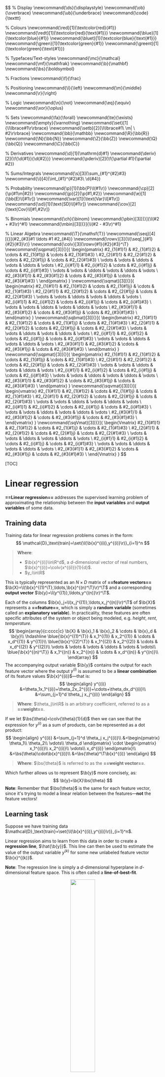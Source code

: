 $$
% Display
\newcommand{\ds}{\displaystyle}
\newcommand{\ob}{\overbrace}
\newcommand{\ub}{\underbrace}
\newcommand{\code}{\texttt}

% Colours
\newcommand{\red}[1]{\textcolor{red}{#1}}
\newcommand{\redt}[1]{\textcolor{red}{\text{#1}}}
\newcommand{\blue}[1]{\textcolor{blue}{#1}}
\newcommand{\bluet}[1]{\textcolor{blue}{\text{#1}}}
\newcommand{\green}[1]{\textcolor{green}{#1}}
\newcommand{\greent}[1]{\textcolor{green}{\text{#1}}}

% Typefaces/Text-styles
\newcommand{\mc}{\mathcal}
\newcommand{\mf}{\mathfrak}
\newcommand{\b}{\mathbf}
\newcommand{\bs}{\boldsymbol}

% Fractions
\newcommand{\f}{\frac}

% Positioning
\newcommand{\l}{\left}
\newcommand{\m}{\middle}
\newcommand{\r}{\right}

% Logic
\newcommand{\n}{\not}
\newcommand{\eq}{\equiv}
\newcommand{\xor}{\oplus}

% Sets
\newcommand{\fa}{\forall}
\newcommand{\te}{\exists}
\newcommand{\empty}{\varnothing}
\newcommand{\set}[1]{\l\lbrace#1\r\rbrace}
\newcommand{\setb}[2]{\l\lbrace#1\ \m| \ #2\r\rbrace}
\newcommand{\bb}{\mathbb}
\newcommand{\R}{\bb{R}}
\newcommand{\N}{\bb{N}}
\newcommand{\Z}{\bb{Z}}
\newcommand{\Q}{\bb{Q}}
\newcommand{\C}{\bb{C}}

% Derivatives
\newcommand{\d}[1]{\mathrm{d}#1}
\newcommand{\deriv}[2]{\f{\d{#1}}{\d{#2}}}
\newcommand{\pderiv}[2]{\f{\partial #1}{\partial #2}}

% Sums/Integrals
\newcommand{\s}[3]{\sum_{#1}^{#2}#3}
\newcommand{\i}[4]{\int_{#1}^{#2}#3\ \d{#4}}

% Probability
\newcommand{\p}[1]{\bb{P}\l(#1\r)}
\newcommand{\cp}[2]{\p{#1\m|#2}}
\newcommand{\jp}[2]{\p{#1,#2}}
\newcommand{\e}[1]{\bb{E}\l[#1\r]}
\newcommand{\var}[1]{\text{Var}\l[#1\r]}
\newcommand{\sd}[1]{\text{SD}\l[#1\r]}
\newcommand{\cov}[2]{\text{Cov}\l[#1,#2\r]}

% Binomials
\newcommand{\ch}{\binom}
\newcommand{\pbin}[3][{}]{\l(#2 + #3\r)^#1}
\newcommand{\mbin}[3][{}]{\l(#2 - #3\r)^#1}

% Linear Algebra
\newcommand{\T}{\mathsf{T}}
\newcommand{\seq}[4][{}]{#2_{#3}#1 \ldots #1 #2_{#4}}
\newcommand{\rowv}[3]{\l(\seq[,]{#1}{#2}{#3}\r)}
\newcommand{\colv}[3]{\rowv{#1}{#2}{#3}^\T}
\newcommand{\sqpmat}[3][{}]{
    \begin{pmatrix}
		#2_{1{#1}1} & #2_{1{#1}2} & \cdots & #2_{1{#1}j} & \cdots & #2_{1{#1}#3} \\
		#2_{2{#1}1} & #2_{2{#1}2} & \cdots & #2_{2{#1}j} & \cdots & #2_{2{#1}#3} \\
		\vdots & \vdots & \ddots & \vdots & \ddots & \vdots \\
		#2_{i{#1}1} & #2_{i{#1}2} & \cdots & #2_{i{#1}j} & \cdots & #2_{i{#1}#3} \\
		\vdots & \vdots & \ddots & \vdots & \ddots & \vdots \\
		#2_{#3{#1}1} & #2_{#3{#1}2} & \cdots & #2_{#3{#1}j} & \cdots & #2_{#3{#1}#3} \\
	\end{pmatrix}
}
\newcommand{\sqmat}[3][{}]{
    \begin{matrix}
		#2_{1{#1}1} & #2_{1{#1}2} & \cdots & #2_{1{#1}j} & \cdots & #2_{1{#1}#3} \\
		#2_{2{#1}1} & #2_{2{#1}2} & \cdots & #2_{2{#1}j} & \cdots & #2_{2{#1}#3} \\
		\vdots & \vdots & \ddots & \vdots & \ddots & \vdots \\
		#2_{i{#1}1} & #2_{i{#1}2} & \cdots & #2_{i{#1}j} & \cdots & #2_{i{#1}#3} \\
		\vdots & \vdots & \ddots & \vdots & \ddots & \vdots \\
		#2_{#3{#1}1} & #2_{#3{#1}2} & \cdots & #2_{#3{#1}j} & \cdots & #2_{#3{#1}#3} \\
	\end{matrix}
}
\newcommand{\sqbmat}[3][{}]{
    \begin{bmatrix}
		#2_{1{#1}1} & #2_{1{#1}2} & \cdots & #2_{1{#1}j} & \cdots & #2_{1{#1}#3} \\
		#2_{2{#1}1} & #2_{2{#1}2} & \cdots & #2_{2{#1}j} & \cdots & #2_{2{#1}#3} \\
		\vdots & \vdots & \ddots & \vdots & \ddots & \vdots \\
		#2_{i{#1}1} & #2_{i{#1}2} & \cdots & #2_{i{#1}j} & \cdots & #2_{i{#1}#3} \\
		\vdots & \vdots & \ddots & \vdots & \ddots & \vdots \\
		#2_{#3{#1}1} & #2_{#3{#1}2} & \cdots & #2_{#3{#1}j} & \cdots & #2_{#3{#1}#3} \\
	\end{bmatrix}
}
\newcommand{\sqpmat}[3][{}]{
    \begin{pmatrix}
		#2_{1{#1}1} & #2_{1{#1}2} & \cdots & #2_{1{#1}j} & \cdots & #2_{1{#1}#3} \\
		#2_{2{#1}1} & #2_{2{#1}2} & \cdots & #2_{2{#1}j} & \cdots & #2_{2{#1}#3} \\
		\vdots & \vdots & \ddots & \vdots & \ddots & \vdots \\
		#2_{i{#1}1} & #2_{i{#1}2} & \cdots & #2_{i{#1}j} & \cdots & #2_{i{#1}#3} \\
		\vdots & \vdots & \ddots & \vdots & \ddots & \vdots \\
		#2_{#3{#1}1} & #2_{#3{#1}2} & \cdots & #2_{#3{#1}j} & \cdots & #2_{#3{#1}#3} \\
	\end{pmatrix}
}
\newcommand{\sqvmat}[3][{}]{
    \begin{vmatrix}
		#2_{1{#1}1} & #2_{1{#1}2} & \cdots & #2_{1{#1}j} & \cdots & #2_{1{#1}#3} \\
		#2_{2{#1}1} & #2_{2{#1}2} & \cdots & #2_{2{#1}j} & \cdots & #2_{2{#1}#3} \\
		\vdots & \vdots & \ddots & \vdots & \ddots & \vdots \\
		#2_{i{#1}1} & #2_{i{#1}2} & \cdots & #2_{i{#1}j} & \cdots & #2_{i{#1}#3} \\
		\vdots & \vdots & \ddots & \vdots & \ddots & \vdots \\
		#2_{#3{#1}1} & #2_{#3{#1}2} & \cdots & #2_{#3{#1}j} & \cdots & #2_{#3{#1}#3} \\
	\end{vmatrix}
}
\newcommand{\sqVmat}[3][{}]{
    \begin{Vmatrix}
		#2_{1{#1}1} & #2_{1{#1}2} & \cdots & #2_{1{#1}j} & \cdots & #2_{1{#1}#3} \\
		#2_{2{#1}1} & #2_{2{#1}2} & \cdots & #2_{2{#1}j} & \cdots & #2_{2{#1}#3} \\
		\vdots & \vdots & \ddots & \vdots & \ddots & \vdots \\
		#2_{i{#1}1} & #2_{i{#1}2} & \cdots & #2_{i{#1}j} & \cdots & #2_{i{#1}#3} \\
		\vdots & \vdots & \ddots & \vdots & \ddots & \vdots \\
		#2_{#3{#1}1} & #2_{#3{#1}2} & \cdots & #2_{#3{#1}j} & \cdots & #2_{#3{#1}#3} \\
	\end{Vmatrix}
}
$$

[TOC]

# Linear regression

**==Linear regression==** addresses the supervised learning problem of approximating the relationship between the **input variables** and **output variables** of some data.

## Training data

Training data for linear regression problems comes in the form:
$$
\mathcal{D}_\text{train}=\set{\l(\b{x}^{(i)},y^{(i)}\r)}_{i=1}^n
$$

> **Where**:
>
> - $\b{x}^{(i)}\in\R^d$, a $d$-dimensional vector of real numbers, $\b{x}^{(i)}=\colv{x^{(i)}}{1}{d}$.
> - $y_i\in\R$

This is typically represented as an $N\times D$ matrix of **==feature vectors==** $\b{X}=\l(\b{x}^{(1)^\T},\ldots,\b{x}^{(n)^\T}\r)^\T$ and a corresponding **output vector** $\b{y}=\l(y^{(1)},\ldots,y^{(n)}\r)^\T$. 

Each of the columns $\b{x}_j=\l(x_j^{(1)},\ldots,x_j^{(n)}\r)^\T$ of $\b{X}$ represents a **==feature==**, which is simply a **random variable** (sometimes called an **explanatory variable**). In practicality, these features are often specific attributes of the system or object being modeled, e.g. *height*, *rent*, *temperature*. 
$$
\begin{array}{c:cccc|c}
	\b{X} & \b{x}_1 & \b{x}_2 & \cdots & \b{x}_d & \b{y}\\
	\hdashline
	\blue{\b{x}^{(1)^\T}} & x_1^{(1)} & x_2^{(1)} & \cdots & x_d^{(1)} & y^{(1)}\\
	\blue{\b{x}^{(2)^\T}} & x_1^{(2)} & x_2^{(2)} & \cdots & x_d^{(2)} & y^{(2)}\\
	\vdots & \vdots & \vdots & \ddots & \vdots & \vdots\\
	\blue{\b{x}^{(n)^\T}} & x_1^{(n)} & x_2^{(n)} & \cdots & x_d^{(n)} & y^{(n)}\\
\end{array}
$$
The accompanying output variable $\b{y}$ contains the output for each feature vector where the output $y^{(i)}$ is assumed to be a **linear combination** of its feature values $\b{x}^{(i)}$—that is:
$$
\begin{align}
	y^{(i)}
	&=\theta_1x_1^{(i)}+\theta_2x_2^{(i)}+\cdots+\theta_dx_d^{(i)}\\
	&=\sum_{j=1}^d \theta_j x_j^{(i)}
\end{align}
$$

> **Where**: $\theta_j\in\R$ is an arbitrary coefficient, referred to as a **==weight==**.

If we let $\bs{\theta}=\colv{\theta}{1}{d}$ then we can see that the expression for $y^{(i)}$ as a sum of products, can be represented as a dot product:
$$
\begin{align}
	y^{(i)}
	&=\sum_{j=1}^d \theta_j x_j^{(i)}\\
	&=\begin{pmatrix}
		\theta_1\\
		\theta_2\\
		\vdots\\
		\theta_d
	\end{pmatrix}
	\cdot
	\begin{pmatrix}
		x_1^{(i)}\\
		x_2^{(i)}\\
		\vdots\\
		x_d^{(i)}
	\end{pmatrix}\\
	&=\bs{\theta}\cdot\b{x}^{(i)}\\
	&=\bs{\theta}^\T\b{x}^{(i)}
\end{align}
$$

>  **Where**: $\bs{\theta}$ is referred to as the **==weight vector==**.

Which further allows us to represent $\b{y}$ more concisely, as:
$$
\b{y}=\b{X}\bs{\theta}
$$
**Note**: Remember that $\bs{\theta}$ is the same for each feature vector, since it's trying to model a linear relation between the features—**not** the feature vectors!

## Learning task

Suppose we have training data $\mathcal{D}_\text{train}=\set{\l(\b{x}^{(i)},y^{(i)}\r)}_{i=1}^n$. 

Linear regression aims to learn from this data in order to create a **regression line**, $\hat{\b{y}}$. This line can then be used to estimate the value of the output variable $y^{(k)}$ for some new unlabeled feature vector $\b{x}^{(k)}$.

**Note**: The regression line is simply a $d$-dimensional hyperplane in $d$-dimensional feature space. This is often called a **line-of-best-fit**.

<p style="text-align:center;">
	<img src="./assets/predictor.gif" width="40%"></img>
	<br>
	<p style="text-align:center;">
    <b>Figure 1</b>: Search for an optimal regression line in one-dimentional feature space. (<a href="https://towardsdatascience.com/linear-regression-from-scratch-977cd3a1db16">source</a>)
	</p>
</p>

### Error functions

In order to determine which of the infinitely many regression lines have the least *error*, we need to introduce **error functions**.

An **==error function==** (also called **cost function**) for linear regression should act as a form of aggregate measure of how far the output values of the training samples are, from the values that would be predicted by the regression line—that is, for some regression line with fixed $\bs{\theta}$, how far are the predicted outputs (lying on the hyperplane) $\hat{\b{y}}=\b{X}\bs{\theta}$ from the actual output values, $\b{y}$.

The optimum regression line should have the **minimal** error—which in turn makes this a minimization problem.

#### Residuals

A **==residual==** is the error in a single result—how far an individual predicted $\hat{y}^{(i)}$ is from the actual output $y^{(i)}$.

The most commonly used residuals are **vertical-offset**, only considering the distance in the plane of the output variable.

<p style="text-align:center;">
	<img src="./assets/vert-offset.png" width="25%"></img>
	<img src="./assets/horz-offset.png" width="25%"></img>
	<br>
	<p style="text-align:center;">
    <b>Figure 2</b>: Vertical and horizontal offset residuals. (<a href="https://www.inf.ed.ac.uk/teaching/courses/inf2b/">source</a>)
	</p>
</p>

<p style="text-align:center;">
	<img src="./assets/2d-residuals.png" width="40%"></img>
	<br>
	<p style="text-align:center;">
    <b>Figure 3</b>: Vertical-offset residuals in a two-dimensional feature space. (<a href="https://stackoverflow.com/questions/47344850/scatterplot3d-regression-plane-with-residuals">source</a>)
	</p>
</p>

#### Ordinary least squares (OLS)

**==Ordinary least squares (OLS)==** is a form of regression analysis that uses the **==sum-squared error==** (or **residual sum of squares (RSS)**) function as a cost function.

Sum-squared error is simply the sum of the squared (vertical-offset) residual lengths:
$$
\begin{align}
	C(\bs{\theta})
	&=\sum_{i=1}^n\l(y^{(i)}-\hat{y}^{(i)}\r)^2\\
	&=\sum_{i=1}^n\l(y^{(i)}-\bs{\theta}^\T \b{x}^{(i)}\r)^2
\end{align}
$$

> **Note**: We square the lengths because the subtraction may result in a negative number.

Which can be represented as $\l(\b{y}-\hat{\b{y}}\r)^\T\l(\b{y}-\hat{\b{y}}\r)$ in matrix notation, giving us:
$$
C(\bs{\theta})=\l(\b{y}-\b{X}\bs{\theta}\r)^\T\l(\b{y}-\b{X}\bs{\theta}\r)
$$
Then the optimum weight vector $\hat{\bs{\theta}}$ is given by minimising this cost function:
$$
\begin{align}
	\hat{\bs{\theta}}
	&=\arg\min_{\bs{\theta}\in\bs{\Theta}}C(\bs{\theta})\\
	&=\arg\min_{\bs{\theta}\in\bs{\Theta}}\l(\b{y}-\b{X}\bs{\theta}\r)^\T\l(\b{y}-\b{X}\bs{\theta}\r)
\end{align}
$$

> **Where**: $\bs{\Theta}$ is the set of all possible weights—$\R^d$ in this case.

### Bias term

Despite there being infinitely many possible values for $\bs{\theta}$, the hyperplane is restricted to passing through the origin $\b{0}$—as there is no intercept term in $\hat{\b{y}}=\b{X}\bs{\theta}$.

This can often be a very limiting restriction, as it essentially means that the hyperplane cannot be translated on the $\b{y}$ plane. This may make it difficult to create a *good* regression line from the training data.

> **Example**: Due to the origin restriction, it is not possible to create an optimal regression line for the following collection of one-dimensional feature vectors.
>
> <div>
>   <div style="display:flex;flex-direction:row;justify-content:center;">
>     <figure style="text-align:center;margin:0 5px;">
>   		<img src="./assets/y=1.1x.png" width="200px"></img>
>     	<figcaption>y=1.1x</figcaption>
>   	</figure>
> 		<figure style="text-align:center;margin:0 5px;">
>       <img src="./assets/y=1.5x.png" width="200px"></img>
> 		 <figcaption>y=1.5x</figcaption>
> 		</figure>
> 		<figure style="text-align:center;margin:0 5px;">
>       <img src="./assets/y=2x.png" width="200px"></img>
> 	    <figcaption>y=2x</figcaption>
> 		</figure>
> 	</div>
> 	<br>
> 	<p style="text-align:center;">
>     <b>Figure 4</b>: Sub-optimal origin-restricted regression lines for one-dimensional feature vectors.
> 	</p>
> </div>

If an intercept term $\theta_0$ (called a **==bias==**) is incorporated into the regression line $\hat{\b{y}}=\b{X}\bs{\theta}+\theta_0$, it becomes possible for the regression line to move around in space more freely.

In practicality, we will usually want a bias for our linear model anyway.

> **Example**: If we are modelling the prediction the price of a house, $y^{(i)}$, with explanatory variables valued at $x_1^{(i)},\ldots,x_d^{(i)}$, we don't want the house price to be $0$ when all of the explanatory variables are valued at $0$. 
>
> For example, when the explanatory variables are all zero, we want the default house price will be $\$1000$. The bias term allows us to capture this information by defining the value of the regression line when the explanatory variables are all zero—in other words, the point of intercept with the $\b{y}$ axis.

<div>
  <div style="display:flex;flex-direction:row;justify-content:center;">
    <figure style="text-align:center;margin-bottom:0;margin-top:0px;">
  		<img src="./assets/y=0.6x+4.png" width="200px"></img>
    	<figcaption>y=0.6x+4</figcaption>
  	</figure>
	</div>
	<br>
	<p style="text-align:center;">
    <b>Figure 5</b>: A better-fitting regression line as a result of the bias term.
	</p>
</div>

### Design matrix

In order for the bias term introduced above to be consistent with the previous linear algebra, a few changes need to be made to the representations of matrices and vectors, to ensure that dot products to remain well-defined.

With the introduction of the bias term $\theta_0$, an individual training example can be represented linearly as:
$$
\begin{align}
	y^{(i)}
	&=\blue{\theta_0}+\theta_1x_1^{(i)}+\theta_2x_2^{(i)}+\cdots+\theta_dx_d^{(i)}\\
	&=\blue{\theta_0}+\sum_{j=1}^d \theta_j x_j^{(i)}
\end{align}
$$
Prior to the introduction of the bias term, we could express this as a dot product. However, the $\theta_0$ term in the expression above is **no longer** attached to the value of any explanatory variable $x_{j}^{(i)}$.

We can address this issue by extending the feature vector $\b{x}^{(i)}$ to have $1$ as it's first element, $x_0^{(i)}$. Let this new vector be $\phi \! \l(\b{x}^{(i)}\r)$:
$$
\bs{\phi} \! \l(\b{x}^{(i)}\r)=\underbrace{\l(1,x_1^{(i)},\ldots,x_d^{(i)}\r)^\T}_{d+1}
$$
If we express $y^{(i)}$ as a linear combination of the explanatory variables as defined in $\bs{\phi} \! \l(\b{x}^{(i)}\r)$, we can now say:
$$
\begin{align}
	y^{(i)}
	&=\blue{\theta_0}+\theta_1x_1^{(i)}+\theta_2x_2^{(i)}+\cdots+\theta_dx_d^{(i)}\\
	&=\blue{\theta_0\cdot 1}+\theta_1x_1^{(i)}+\theta_2x_2^{(i)}+\cdots+\theta_dx_d^{(i)}\\
	&=\blue{\theta_0x_0^{(i)}}+\theta_1x_1^{(i)}+\theta_2x_2^{(i)}+\cdots+\theta_dx_d^{(i)}\\
	&=\sum_{j=0}^d \theta_j x_j^{(i)}
\end{align}
$$
Further if we treat the bias term $\theta_0$ as an extension of the weight vector $\bs{\theta}$, so that $\bs{\theta}=\underbrace{\colv{\theta}{0}{d}}_{d+1}$ we can express this as a dot product:
$$
\begin{align}
	y^{(i)}
	&=\sum_{j=0}^d \theta_j x_j^{(i)}\\
	&=\begin{pmatrix}
		\theta_0\\
		\theta_1\\
		\vdots\\
		\theta_d
	\end{pmatrix}
	\cdot
	\begin{pmatrix}
		x_0^{(i)}\\
		x_1^{(i)}\\
		\vdots\\
		x_d^{(i)}
	\end{pmatrix}\\
	&=\bs{\theta}^\T\bs{\phi} \! \l(\b{x}^{(i)}\r)
\end{align}
$$
The modified feature vectors $\bs{\phi} \! \l(\b{x}^{(i)}\r)$ can be represented by a new matrix—known as the **==design matrix==**, $\bs{\Phi}$:
$$
\begin{array}{c:ccccc|c}
	\bs{\Phi} & \b{x}_0 & \b{x}_1 & \b{x}_2 & \cdots & \b{x}_d & \b{y}\\
	\hdashline
	\blue{\bs{\phi}\l(\b{x}^{(1)}\r)^\T} & 1 & x_1^{(1)} & x_2^{(1)} & \cdots & x_d^{(1)} & y^{(1)}\\
	\blue{\bs{\phi}\l(\b{x}^{(2)}\r)^\T} &  1& x_1^{(2)} & x_2^{(2)} & \cdots & x_d^{(2)} & y^{(2)}\\
	\vdots & \vdots & \vdots & \vdots & \ddots & \vdots & \vdots\\
	\blue{\bs{\phi}\l(\b{x}^{(n)}\r)^\T} & 1 & x_1^{(n)} & x_2^{(n)} & \cdots & x_d^{(n)} & y^{(n)}\\
\end{array}
$$
Using the previous result along with matrix algebra, we can represent the output vector $\b{y}$ as:
$$
\b{y}=\bs{\Phi}\bs{\theta}
$$

#### Solving the OLS problem (with the design matrix)

We previously saw that the optimal $\hat{\bs{\theta}}$ with no bias term is given by solving the following minimization problem for OLS:
$$
\begin{align}
	\hat{\bs{\theta}}
	&=\arg\min_{\bs{\theta}\in\bs{\Theta}}C(\bs{\theta})\\
	&=\arg\min_{\bs{\theta}\in\bs{\Theta}}\l(\b{y}-\b{X}\bs{\theta}\r)^\T\l(\b{y}-\b{X}\bs{\theta}\r)
\end{align}
$$
By extending $\bs{\theta}$ with the bias term $\theta_0$ and using the design matrix $\bs{\Phi}$ instead of $\b{X}$, this becomes:
$$
\begin{align}
	\hat{\bs{\theta}}
	&=\arg\min_{\bs{\theta}\in\bs{\Theta}}C(\bs{\theta})\\
	&=\arg\min_{\bs{\theta}\in\bs{\Theta}}\l(\b{y}-\bs{\Phi}\bs{\theta}\r)^\T\l(\b{y}-\bs{\Phi}\bs{\theta}\r)
\end{align}
$$
Minimization for OLS has a **closed-form (analytical) solution** which can be derived by taking partial derivatives with respect to $\bs{\theta}$ and setting them to $0$. This leads to the following analytical solution for the optimal weight vector $\hat{\bs{\theta}}$:
$$
\hat{\bs{\theta}}=\underbrace{\l(\bs{\Phi}^\T\bs{\Phi}\r)^{-1}\bs{\Phi}^\T}_\redt{pseudo-inverse}\b{y}
$$

> **Where**: $\l(\bs{\Phi}^\T\bs{\Phi}\r)^{-1}\bs{\Phi}^\T$ is referred to as the **==pseudo-inverse==** of $\bs{\Phi}$. 
>
> This is not the actual inverse matrix since $\bs{\Phi}$ is **not invertible** as it is not square, since it has shape $N\times (D+1)$.

**Note**: Although OLS has an analytical solution, it is also possible to use other iterative optimization methods such as **gradient descent**, **stochastic gradient descent**, **BFGS**, etc. to minimize the cost function. However, these methods are **not** guaranteed to converge or find a global minimum.

## Regularization

**==Regularization==** refers to various methods used to penalize specific terms in a cost function in order to prevent overfitting to the training data. This is done by adding a **regularization term** (also called a **regularizer**). 

Regularization discourages or decreases the complexity of a linear model.

<p style="text-align:center;">
	<img src="./assets/regularization.png" width="25%"></img>
	<br>
	<p style="text-align:center;">
    <b>Figure 6</b>: Simplification of a polynomial regression model's <em>complexity</em> as a result of regularization.<br/><em>Blue represents the unregularized and overfitted model, and green represents a regularized model which generalizes better.</em> (<a href="https://en.wikipedia.org/wiki/Regularization_(mathematics)">source</a>)
	</p>
</p>
For least squares problems, the regularized cost function looks like:
$$
C(\bs{\theta})=\sum_{i=1}^n\l(y^{(i)}-\bs{\theta}^\T \b{x}^{(i)}\r)^2+\lambda\underbrace{\blue{R(\bs{\theta})}}_\text{reg. term}
$$

> **Where**: 
>
> - $\lambda$ is a **==tuning parameter==** that controls the importance of the regularization term—higher $\lambda$ leads to more penalization. This parameter is selected through cross-validation.
> - $R(\bs{\theta})$ is a regularization term chosen to penalize coefficients by a specific quantity—shrinking them towards zero.

Regularization essentially forces the minimization of a cost function within the constraints of the provided regularization term.

<div>
<div style="display:flex;flex-direction:row;justify-content:center;">
 <figure style="text-align:center;margin-bottom:0;margin-top:0px;">
		<img src="./assets/regularization2.png" width="350px"></img>
 	<figcaption>Unregularized OLS cost function minimization</figcaption>
	</figure>
		<figure style="text-align:center;margin-bottom:0;margin-top:0px;">
   <img src="./assets/regularization3.png" width="350px"></img>
		 <figcaption>Regularized OLS cost function minimization</figcaption>
		</figure>
	</div>
	<br>
	<p style="text-align:center;">
    <b>Figure 7</b>: Graphical depiction of the constraint placed on the minimization of the RSS cost function as a result of L2 regularization in a two-dimensional feature space.</br><em>This constraint is in place due to the fact that we now have to minimize a combined sum of the RSS and regularization term. To solve this minimization problem we must get as close to the minimum of the RSS contour, whilst still remaining in the constrained region imposed by the regularization term (the circle in this case, but n-sphere in general).</em> (<a href="https://sebastianraschka.com/faq/docs/regularized-logistic-regression-performance.html">source</a>)
	</p>
</div>
### $L_1$ and $L_2$ regularized least squares problems

Regularization terms in the form of the $L_1$ (Manhattan) and $L_2$ (Euclidean) **norms** are commonly used for linear regression—these norms form the basis for **==$L_1$ and $L_2$ regularization==**. 

The table below provides information about both of these regularization methods when used to solve least squares problems:

|                                                              |                            $L_1$                             |                            $L_2$                             |
| ------------------------------------------------------------ | :----------------------------------------------------------: | :----------------------------------------------------------: |
| **Name**                                                     |                            Lasso                             |                            Ridge                             |
| **Regularization term** — $R(\bs{\theta})$<br/>_**Note**: Observe that we don't penalize the bias term, $\theta_0$._ | $\sum_{i=1}^n \blue{|\theta_i|}$ (or $||\bs{\theta}||_1$ — the $L_1$ norm) | $\sum_{i=1}^n \blue{\theta_i^2}$ (or $||\bs{\theta}||_2^2$ — the squared $L_2$ norm) |
| **Regularized least squares** — $C(\bs{\theta})$             | $\sum_{i=1}^n\l(y^{(i)}-\bs{\theta}^\T \b{x}^{(i)}\r)^2+\lambda\sum_{i=1}^n |\theta_i|$ | $\sum_{i=1}^n\l(y^{(i)}-\bs{\theta}^\T \b{x}^{(i)}\r)^2+\lambda\sum_{i=1}^n \theta_i^2$ |
| **Analytic solution**                                        |           None—use iterative optimization methods.           | $\hat{\bs{\theta}}=\l(\bs{\Phi}^\T\bs{\Phi}+\lambda \b{I}\r)^{-1}\bs{\Phi}^\T\b{y}$ |
| **Affected weights**                                         |                    All weights—uniformly.                    | All weights—but low valued weights will be penalized less since we are squaring. Conversely, large weights will face more penalty. |
| **When to use**                                              | When there are many features which are irrelevant to the output variable—since it **can** shrink them to zero, completely disregarding them. Also works well when $n\gg d$ (number of instances is far greater than the number of features). | When all (or most) features are relevant to the output variable—since it can **not** shrink them to zero, meaning that all features will have **some** impact. Also works better when there is high collinearity between features. |
| **Constraint region visualization**<br/>**Note**: Regularization constraint region is depicted in red, RSS contour is depicted in blue. |    <img src="./assets/l1-regularization.png" width="70%">    |    <img src="./assets/l2-regularization.png" width="70%">    |

### Elastic net regularization

**==Elastic net==** is a compromise regularization method that involves the usage of a regularization term which linearly combines the $L_1$ and $L_2$ norms of the weights, using two tuning parameters, $\lambda_1$ and $\lambda_2$. 

The elastic net regularized cost function for least squares problems is given as:
$$
C(\bs{\theta})=\underbrace{\sum_{i=1}^n\l(y^{(i)}-\bs{\theta}^\T \b{x}^{(i)}\r)^2}_\text{RSS}+\underbrace{\lambda_1\sum_{i=1}^n |\theta_i|}_{L_1}+\underbrace{\lambda_2\sum_{i=1}^n \theta_i^2}_{L_2}
$$

#### Comparison with standalone $L_1$ and $L_2$ regularization

This form of regularization is often used to counteract the limitations of the $L_1$ and $L_2$ penalties.

- With highly-correlated features:

  - $L_1$ regularization generally picks one and effectively discards the others by setting their weights to zero. However, it is often difficult to determine which feature was chosen.
  - $L_2$ regularization shrinks the weights of highly-correlated features towards one another.

  Elastic net is a compromise between the two that attempts to shrink and do a **sparse selection** simultaneously.

- In regards to penalty:

  - $L_1$ regularization penalizes weights more uniformly.
  - $L_2$ regularization penalizes higher-valued weights more than the smaller ones.

  Once again, elastic net acts as a compromise between this property of the two regularization methods.

## Basis functions

The main requirement for a linear regression model is that the weights must be linear. However, it is not necessary that the explanatory variables are  linear—they can be defined by any non-linear function of the explanatory variables too.

This allows us to more generally define a linear model as:
$$
\begin{align}
	y^{(i)}
	&=\theta_0 \phi_0 \! \l(\b{x}^{(i)}\r)
	+\theta_1 \phi_1 \! \l(\b{x}^{(i)}\r)
	+\theta_2 \phi_2 \! \l(\b{x}^{(i)}\r)
	+\cdots
	+\theta_d \phi_d \! \l(\b{x}^{(i)}\r)\\
	&=\sum_{j=0}^d \theta_j \phi_j \! \l(\b{x}^{(i)}\r)\\
	&=\bs{\theta}^\T \bs{\phi} \! \l(\b{x}^{(i)}\r)
\end{align}
$$

> **Where**:
>
> - Each $\phi_j$ is called a **==basis function==**, which is a function of the current input $\b{x}^{(i)}$.
> - $\bs{\phi}$ is a vector-valued function such that $\bs{\phi} \! \l(\b{x}^{(i)}\r)=\Big(\phi_0 \! \l(\b{x}^{(i)}\r),\ldots,\phi_d \! \l(\b{x}^{(i)}\r) \Big)^\T$.
> - $\phi_0 \! \l(\b{x}^{(i)}\r)=1$ by convention—so that the bias term is not affected by the basis function.

### The identity basis function

The most simple case of a linear regression model that we have seen before is where the output variable may be modeled as:
$$
y^{(i)}=\theta_0+\theta_1x_1^{(i)}+\theta_2x_2^{(i)}+\cdots+\theta_dx_d^{(i)}
$$
This regression model can be defined by the identity basis function:
$$
\begin{align}
	\bs{\phi} \! \l(\b{x}^{(i)}\r)
	&=\b{x}^{(i)}\\
	&=\l(1,x_1^{(i)},\ldots,x_d^{(i)}\r)^\T
\end{align}
$$

> **Where**: The individual basis functions would be $\phi_j \! \l(\b{x}^{(i)}\r)=x_j^{(i)}$—a function only of the feature with the same index as the basis function.

This is more clearly seen by looking at the design matrix $\bs{\Phi}$ of this basis function when applied to the training set $\mathcal{D}_\text{train}$:
$$
\begin{array}{c:ccccc|c}
	\bs{\Phi} & \b{x}_0 & \b{x}_1 & \b{x}_2 & \cdots & \b{x}_d & \b{y}\\
	\hdashline
	\blue{\bs{\phi}\l(\b{x}^{(1)}\r)^\T} & \phi_0 \! \l(\b{x}^{(1)}\r) & \phi_1 \! \l(\b{x}^{(1)}\r) & \phi_2 \! \l(\b{x}^{(1)}\r) & \cdots & \phi_d \! \l(\b{x}^{(1)}\r) & y^{(1)}\\
	\blue{\bs{\phi}\l(\b{x}^{(2)}\r)^\T} & \phi_0 \! \l(\b{x}^{(2)}\r) & \phi_1 \! \l(\b{x}^{(2)}\r) & \phi_2 \! \l(\b{x}^{(2)}\r) & \cdots & \phi_d \! \l(\b{x}^{(2)}\r) & y^{(2)}\\
	\vdots & \vdots & \vdots & \vdots & \ddots & \vdots & \vdots\\
	\blue{\bs{\phi}\l(\b{x}^{(n)}\r)^\T} & \phi_0 \! \l(\b{x}^{(n)}\r) & \phi_1 \! \l(\b{x}^{(n)}\r) & \phi_2 \! \l(\b{x}^{(n)}\r) & \cdots & \phi_d \! \l(\b{x}^{(n)}\r) & y^{(n)}\\
\end{array}

\quad
=
\quad

\begin{array}{c:ccccc|c}
	\bs{\Phi} & \b{x}_0 & \b{x}_1 & \b{x}_2 & \cdots & \b{x}_d & \b{y}\\
	\hdashline
	\blue{\bs{\phi}\l(\b{x}^{(1)}\r)^\T} & 1 & x_1^{(1)} & x_2^{(1)} & \cdots & x_d^{(1)} & y^{(1)}\\
	\blue{\bs{\phi}\l(\b{x}^{(2)}\r)^\T} &  1& x_1^{(2)} & x_2^{(2)} & \cdots & x_d^{(2)} & y^{(2)}\\
	\vdots & \vdots & \vdots & \vdots & \ddots & \vdots & \vdots\\
	\blue{\bs{\phi}\l(\b{x}^{(n)}\r)^\T} & 1 & x_1^{(n)} & x_2^{(n)} & \cdots & x_d^{(n)} & y^{(n)}\\
\end{array}
$$

### Polynomial regression

Standard linear regression with the identity basis function is powerful for modelling an output variable $y^{(i)}$ which is assumed to be linearly dependent upon the explanatory variables $x_j^{(i)}$.

However, it is not always the case that the explanatory variables have a linear relationship with the output variable. 

<p style="text-align:center;">
	<img src="./assets/poly-reg.gif" width="40%"></img>
	<br>
	<p style="text-align:center;">
    <b>Figure 8</b>: Example of a relationship that cannot accurately be modeled with a hyperplane.<br/><em>This data would be more accurately represented with a polynomial regression model.</em> (<a href="https://towardsdatascience.com/introduction-to-linear-regression-and-polynomial-regression-f8adc96f31cb">source</a>)
	</p>
</p>

In this case, it may be more appropriate to assume a different relationship, such as a polynomial one. The output variable can be modeled as a $d$-degree polynomial—a linear combination of the **monomials** of each feature:
$$
y^{(i)}=\theta_0+\theta_1x_1^{(i)}+\theta_2\l(x_2^{(i)}\r)^2+\cdots+\theta_d\l(x_d^{(i)}\r)^d
$$
Which can be defined with the following basis function:
$$
\bs{\phi} \l(\b{x}^{(i)}\r)=\l(1,x_1^{(i)}, \l(x_2^{(i)}\r)^2, \ldots, \l(x_d^{(i)}\r)^d\r)^\T
$$

### Multivariate basis functions

Despite the identity and polynomial basis functions $\phi_j \! \l(\b{x}^{(i)}\r)$ only operating on the $j^\text{th}$ feature, $x_j^{(i)}$, this isn't a strict requirement of basis functions—remember that each basis function $\phi_j$ is a function of the entire feature vector $\b{x}^{(i)}$, and can therefore be dependent upon the values of other features. This brings rise to what are known as **==multivariate basis functions==**.

> **Example**: A basis function with multivariate inputs.
> $$
> \bs{\phi}\l(\b{x}^{(i)}\r)^\T=\l(
> 1,\ 
> x_1^{(i)},\ 
> x_2^{(i)},\ 
> x_3^{(i)},\ 
> x_1^{(i)}x_2^{(i)},\ 
> x_1^{(i)}x_3^{(i)},\ 
> x_2^{(i)}x_3^{(i)},\ 
> \l(x_1^{(i)}\r)^2,\
> \cdots
> \r)
> $$

# Resources

- *Iain Murray (School of Informatics, University of Edinburgh)*<br/>[Machine Learning and Pattern Recognition: Linear Regression](https://www.inf.ed.ac.uk/teaching/courses/mlpr/2018/notes/w1b_linear_regression.html)
- *Nigel Goddard (School of Informatics, University of Edinburgh)*<br/>[Introductory Applied Machine Learning: Linear Regression - Solving for Model Parameters](https://www.learn.ed.ac.uk/bbcswebdav/pid-3412542-dt-content-rid-6699350_1/xid-6699350_1)
- *Hiroshi Shimodaira, Iain Murray, Steve Renals (School of Informatics, University of Edinburgh)*<br/>[Algorithms, Data Structures and Learning: Introduction to statistical pattern recognition and optimization](https://www.inf.ed.ac.uk/teaching/courses/inf2b/learnSlides/inf2b-learnlec05-full.pdf)
- *Gordon Ross (School of Mathematics, University of Edinburgh)*<br/>[Statistical Learning: Nonlinearity and Dimensionality Reduction](http://www.drps.ed.ac.uk/19-20/dpt/cxmath10094.htm)
- *Nguyen (StackOverflow)*<br/>[Role of the bias term in linear regression](https://stats.stackexchange.com/a/286849)
- Wikipedia<br/>[Residual sum of squares](https://en.wikipedia.org/wiki/Residual_sum_of_squares)<br/>[Regularization (mathematics)](https://en.wikipedia.org/wiki/Regularization_(mathematics))<br/>[Norm (mathematics)](https://en.wikipedia.org/wiki/Norm_(mathematics))<br/>[Taxicab geometry](https://en.wikipedia.org/wiki/Taxicab_geometry)<br/>[Elastic net regularization](https://en.wikipedia.org/wiki/Elastic_net_regularization)
- *Renu Khandelwal (Medium)*<br/>[$L_1$ and $L_2$ Regularization](https://medium.com/datadriveninvestor/l1-l2-regularization-7f1b4fe948f2)
- *Jae Duk Seo (Towards Data Science)*<br/>[Only Numpy: Implementing different combinations of $L_1$/$L_2$ norm/regularization](https://towardsdatascience.com/only-numpy-implementing-different-combination-of-l1-norm-l2-norm-l1-regularization-and-14b01a9773b)
- *Stephanie (Statistics How To)*<br/>[Tuning Parameter / Penalty Parameter](https://www.statisticshowto.datasciencecentral.com/tuning-parameter/)
- *Sebastian Raschka*<br/>[Does regularization in logistic regression always results in better fit and better generalization?](https://sebastianraschka.com/faq/docs/regularized-logistic-regression-performance.html)
- *Sebastian Raschka (Mlxtend)*<br/>[Regularization of Generalized Linear Models](http://rasbt.github.io/mlxtend/user_guide/general_concepts/regularization-linear/)
- *balaks (StackOverflow)*<br/>[Ridge, lasso and elastic net](https://stats.stackexchange.com/questions/93181/ridge-lasso-and-elastic-net)
- *Martin Krasser*<br/>[Bayesian regression with linear basis function models](http://krasserm.github.io/2019/02/23/bayesian-linear-regression/)
- *Ayush Pant (Towards Data Science)*<br/>[Introduction to Linear Regression and Polynomial Regression](https://towardsdatascience.com/introduction-to-linear-regression-and-polynomial-regression-f8adc96f31cb)
- *Ignacio P. Pozuelo (StackOverflow)*<br/>[Lasso or Ridge for correlated variables](https://stackoverflow.com/questions/42904211/lasso-or-ridge-for-correlated-variables)